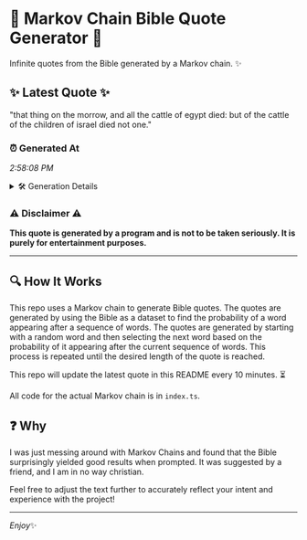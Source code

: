 # 📖 Markov Chain Bible Quote Generator 📖

Infinite quotes from the Bible generated by a Markov chain. ✨

## ✨ Latest Quote ✨
"that thing on the morrow, and all the cattle of egypt died: but of the cattle of the children of israel died not one."

### ⏰ Generated At
*2:58:08 PM*

<details>
    <summary>🛠️ Generation Details</summary>
    <p>
        <strong>🌱 Seed:</strong> that<br>
        <strong>🔄 Iterations:</strong> 23<br>
        <strong>📜 Context History:</strong><br>[ that ]: thing<br>[ that, thing ]: on<br>[ that, thing, on ]: the<br>[ that, thing, on, the ]: morrow,<br>[ that, thing, on, the, morrow, ]: and<br>[ that, thing, on, the, morrow,, and ]: all<br>[ thing, on, the, morrow,, and, all ]: the<br>[ on, the, morrow,, and, all, the ]: cattle<br>[ the, morrow,, and, all, the, cattle ]: of<br>[ morrow,, and, all, the, cattle, of ]: egypt<br>[ and, all, the, cattle, of, egypt ]: died:<br>[ all, the, cattle, of, egypt, died: ]: but<br>[ the, cattle, of, egypt, died:, but ]: of<br>[ cattle, of, egypt, died:, but, of ]: the<br>[ of, egypt, died:, but, of, the ]: cattle<br>[ egypt, died:, but, of, the, cattle ]: of<br>[ died:, but, of, the, cattle, of ]: the<br>[ but, of, the, cattle, of, the ]: children<br>[ of, the, cattle, of, the, children ]: of<br>[ the, cattle, of, the, children, of ]: israel<br>[ cattle, of, the, children, of, israel ]: died<br>[ of, the, children, of, israel, died ]: not<br>[ the, children, of, israel, died, not ]: one.<br>
    </p>
</details>

### ⚠️ Disclaimer ⚠️
**This quote is generated by a program and is not to be taken seriously. It is purely for entertainment purposes.**

---

## 🔍 How It Works

This repo uses a Markov chain to generate Bible quotes. The quotes are generated by using the Bible as a dataset to find the probability of a word appearing after a sequence of words. The quotes are generated by starting with a random word and then selecting the next word based on the probability of it appearing after the current sequence of words. This process is repeated until the desired length of the quote is reached.

This repo will update the latest quote in this README every 10 minutes. ⏳

All code for the actual Markov chain is in `index.ts`.

## ❓ Why

I was just messing around with Markov Chains and found that the Bible surprisingly yielded good results when prompted. 
It was suggested by a friend, and I am in no way christian.

Feel free to adjust the text further to accurately reflect your intent and experience with the project!

---

*Enjoy*✨
